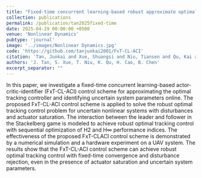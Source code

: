 ```yaml
---
title: "Fixed-time concurrent learning-based robust approximate optimal control"
collection: publications
permalink: /publication/tan2025fixed-time
date: 2025-04-29 00:00:00 +0500
venue: 'Nonlinear Dynamics'
pubtype: 'journal'
image: '../images/Nonlinear Dynamics.jpg'
code: 'https://github.com/tanjunkai2001/FxT-CL-ACI'
citation: 'Tan, Junkai and Xue, Shuangsi and Niu, Tiansen and Qu, Kai and Cao, Hui and Chen, Badong (2025). Fixed-time concurrent learning-based robust approximate optimal control. Nonlinear Dynamics.'
authors: 'J. Tan, S. Xue, T. Niu, K. Qu, H. Cao, B. Chen'
excerpt_separator: ""
---
```

In this paper, we investigate a fixed-time concurrent learning-based actor-critic-identifier (FxT-CL-ACI) control scheme for approximating the optimal tracking controller and identifying uncertain system parameters online. The proposed FxT-CL-ACI control scheme is applied to solve the robust optimal tracking control problem for uncertain nonlinear systems with disturbances and actuator saturation. The interaction between the leader and follower in the Stackelberg game is modeled to achieve robust optimal tracking control with sequential optimization of H2 and H∞ performance indices. The effectiveness of the proposed FxT-CLACI control scheme is demonstrated by a numerical simulation and a hardware experiment on a UAV system. The results show that the FxT-CL-ACI control scheme can achieve robust optimal tracking control with fixed-time convergence and disturbance rejection, even in the presence of actuator saturation and uncertain system parameters.
